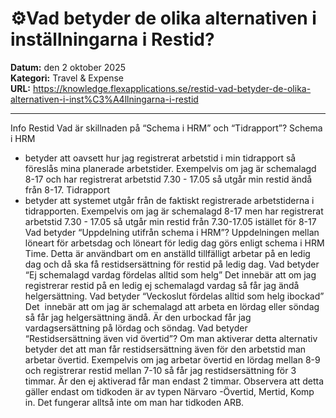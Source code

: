 # ⚙️Vad betyder de olika alternativen i inställningarna i Restid?

**Datum:** den 2 oktober 2025  
**Kategori:** Travel & Expense  
**URL:** https://knowledge.flexapplications.se/restid-vad-betyder-de-olika-alternativen-i-inst%C3%A4llningarna-i-restid

---

Info Restid
Vad är skillnaden på “Schema i HRM” och “Tidrapport”?
Schema i HRM
- betyder att oavsett hur jag registrerat arbetstid i min tidrapport så föreslås mina planerade arbetstider.
Exempelvis om jag är schemalagd 8-17 och har registrerat arbetstid 7.30 - 17.05 så utgår min restid ändå från 8-17.
Tidrapport
- betyder att systemet utgår från de faktiskt registrerade arbetstiderna i tidrapporten.
Exempelvis om jag är schemalagd 8-17 men har registrerat arbetstid 7.30 - 17.05 så utgår min restid från 7.30-17.05 istället för 8-17
Vad betyder “Uppdelning utifrån schema i HRM”?
Uppdelningen mellan löneart för arbetsdag och löneart för ledig dag görs enligt schema i HRM Time. Detta är användbart om en anställd tillfälligt arbetar på en ledig dag och då ska få restidsersättning för restid på ledig dag.
Vad betyder “Ej schemalagd vardag fördelas alltid som helg”
Det innebär att om jag registrerar restid på en ledig ej schemalagd vardag så får jag ändå helgersättning.
Vad betyder “Veckoslut fördelas alltid som helg ibockad”
Det  innebär att om jag är schemalagd att arbeta en lördag eller söndag så får jag helgersättning ändå. Är den urbockad får jag vardagsersättning på lördag och söndag.
Vad betyder “Restidsersättning även vid övertid”?
Om man aktiverar detta alternativ betyder det att man får restidsersättning även för den arbetstid man arbetar övertid.
Exempelvis om jag arbetar övertid en lördag mellan 8-9 och registrerar restid mellan 7-10 så får jag restidsersättning för 3 timmar.
Är den ej aktiverad får man endast 2 timmar.
Observera att detta gäller endast om tidkoden är av typen Närvaro -Övertid, Mertid, Komp in. Det fungerar alltså inte om man har tidkoden ARB.

